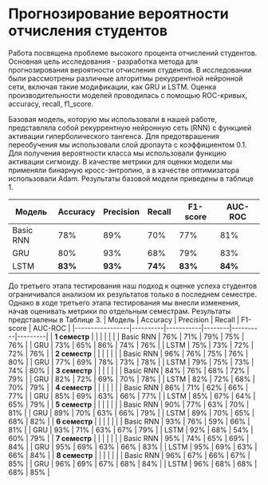 # Прогнозирование вероятности отчисления студентов
Работа посвящена проблеме высокого процента отчислений студентов. Основная цель исследования - разработка метода для прогнозирования вероятности отчисления студентов. В исследовании были рассмотрены различные алгоритмы рекуррентной нейронной сети, включая такие модификации, как GRU и LSTM. Оценка производительности моделей проводилась с помощью ROC-кривых, accuracy, recall, f1_score. 
  
Базовая модель, которую мы использовали в нашей работе, представляла собой рекуррентную нейронную сеть (RNN) с функцией активации гиперболического тангенса. Для предотврашения переобучения мы использовали слой дропаута с коэффициентом 0.1. Для получения вероятности класса мы использовали функцию активации сигмоиду. В качестве метрики для оценки модели мы применяли бинарную кросс-энтропию, а в качестве оптимизатора использовали Adam. Результаты базовой модели приведены в таблице 1.

| Модель      | Accuracy | Precision | Recall | F1-score | AUC-ROC |
|-------------|----------|-----------|--------|----------|---------|
| Basic RNN   | 78%      | 89%       | 70%    | 77%      | 81%     |
| GRU         | 80%      | 93%       | 68%    | 79%      | 83%     |
| LSTM        | **83%**      | **93%**       | **74%**    | **83%**      | **84%**     |

До третьего этапа тестирования наш подход к оценке успеха студентов ограничивался анализом их результатов только в последнем семестре. Однако в ходе третьего этапа тестирования мы внесли изменения, начав оценивать метрики по отдельным семестрам. Результаты представлены в Таблице 3.
| Модель          | Accuracy | Precision | Recall | F1-score | AUC-ROC |
|-----------------|----------|-----------|--------|----------|---------|
| **1 семестр**   |          |           |        |          |         |
| Basic RNN       | 76%      | 71%       | 79%    | 75%      | 76%     |
| GRU             | 73%      | 65%       | 86%    | 74%      | 76%     |
| LSTM            | 75%      | 73%       | 72%    | 72%      | 76%     |
| **2 семестр**   |          |           |        |          |         |
| Basic RNN       | 96%      | 76%       | 75%    | 76%      | 80%     |
| GRU             | 77%      | 69%       | 78%    | 73%      | 78%     |
| LSTM            | 79%      | 75%       | 73%    | 74%      | 80%     |
| **3 семестр**   |          |           |        |          |         |
| Basic RNN       | 84%      | 76%       | 68%    | 72%      | 79%     |
| GRU             | 82%      | 72%       | 69%    | 70%      | 78%     |
| LSTM            | 82%      | 72%       | 68%    | 70%      | 79%     |
| **4 семестр**   |          |           |        |          |         |
| Basic RNN       | 86%      | 71%       | 62%    | 66%      | 77%     |
| GRU             | 85%      | 69%       | 63%    | 66%      | 77%     |
| LSTM            | 85%      | 67%       | 64%    | 65%      | 79%     |
| **5 семестр**   |          |           |        |          |         |
| Basic RNN       | 90%      | 77%       | 63%    | 70%      | 81%     |
| GRU             | 89%      | 70%       | 63%    | 66%      | 79%     |
| LSTM            | 89%      | 70%       | 65%    | 68%      | 82%     |
| **6 семестр**   |          |           |        |          |         |
| Basic RNN       | 93%      | 76%       | 59%    | 66%      | 81%     |
| GRU             | 93%      | 71%       | 63%    | 67%      | 79%     |
| LSTM            | 92%      | 68%       | 54%    | 60%      | 79%     |
| **7 семестр**   |          |           |        |          |         |
| Basic RNN       | 95%      | 74%       | 65%    | 69%      | 84%     |
| GRU             | 95%      | 69%       | 63%    | 66%      | 83%     |
| LSTM            | 95%      | 69%       | 63%    | 66%      | 84%     |
| **8 семестр**   |          |           |        |          |         |
| Basic RNN       | 96%      | 67%       | 66%    | 67%      | 85%     |
| GRU             | 96%      | 69%       | 67%    | 68%      | 84%     |
| LSTM            | 96%      | 68%       | 68%    | 68%      | 85%     |



